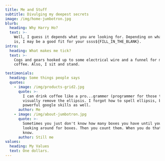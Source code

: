 ```yaml
---
title: Me and Stuff
subtitle: Divulging my deepest secrets
image: /img/home-jumbotron.jpg
blurb:
  heading: Why Harry Ho?
  text: >-
    Well, I guess it depends what you are looking for. Depending on what that
    is, I may be a good fit for your ssss${FILL_IN_THE_BLANK}.
intro:
  heading: What makes me tick?
  text: >-
    Cogs and gears hooked up to some electrical wire and a funnel for my
    coffee. Also, I sit and stand.

testimonials:
  heading: Some things people says
  quotes:
    - image: /img/products-grid2.jpg
      quote: >-
        I can drink coffee like a pro...grammer (programmer for those that cannot
        visually remove the ellipsis. I forgot how to spell ellipsis, but I have
        powerful google skills as well.
      author: Me
    - image: /img/about-jumbotron.jpg
      quote: >-
        Sometimes you just don't know how many boxes you have until you start
        looking around for boxes. Then you count them. When you do that, you will
        know.
      author: Still me
values:
  heading: My Values
  text: One dollars.
---
```

